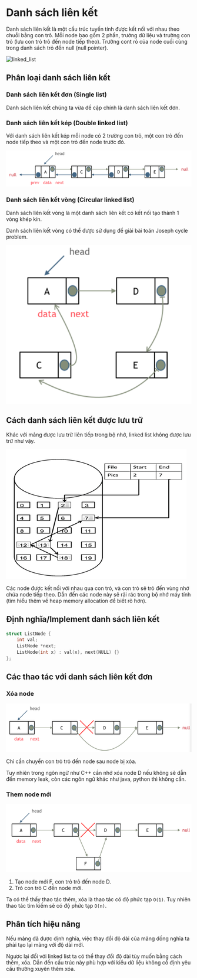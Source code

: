 # Danh sách liên kết

Danh sách liên kết là một cấu trúc tuyến tính được kết nối với nhau theo chuỗi bằng con trỏ. Mỗi node bao gồm 2 phần, trường dữ liệu và trường con trỏ (lưu con trỏ trỏ đến node tiếp theo). Trường cont rỏ của node cuối cùng trong danh sách trỏ đến null (null pointer).

![linked_list](../Images/linked_lít.png)

## Phân loại danh sách liên kết

### Danh sách liên kết đơn (Single list)

Danh sách liên kết chúng ta vừa đề cập chính là danh sách liên kết đơn.

### Danh sách liên kết kép (Double linked list)

Với danh sách liên kết kép mỗi node có 2 trường con trỏ, một con trỏ đến node tiếp theo và một con trỏ đến node trước đó.

![double_linked_list](../Images/double_linked_list.png)

### Danh sách liên kết vòng (Circular linked list)

Danh sách liên kết vòng là một danh sách liên kết có kết nối tạo thành 1 vòng khép kín.

Danh sách liên kết vòng có thể được sử dụng để giải bài toán Joseph cycle problem.

![circular_linked_list](../Images/circular_linked_list.png)

## Cách danh sách liên kết được lưu trữ

Khác với mảng được lưu trữ liên tiếp trong bộ nhớ, linked list không được lưu trữ như vậy.

![linked_list_save](../Images/linked_list_save.png)

Các node được kết nối với nhau qua con trỏ, và con trỏ sẽ trỏ đến vùng nhớ chứa node tiếp theo. Dẫn đến các node này sẽ rải rác trong bộ nhớ máy tính (tìm hiểu thêm về heap memory allocation để biết rõ hơn).

## Định nghĩa/Implement danh sách liên kết

```c++
struct ListNode {
    int val;
    ListNode *next;
    ListNode(int x) : val(x), next(NULL) {}
};
```

## Các thao tác với danh sách liên kết đơn

### Xóa node

![delete_node](../Images/delete_node_linked_list.png)

Chỉ cần chuyển con trỏ trỏ đến node sau node bị xóa.

Tuy nhiên trong ngôn ngữ như C++ cần nhớ xóa node D nếu không sẽ dẫn đến memory leak, còn các ngôn ngữ khác như java, python thì không cần.

### Them node mới

![add_node](../Images/add_node_linked_list.png)

1. Tạo node mới F, con trỏ trỏ đến node D.
2. Trỏ con trỏ C đến node mới.

Ta có thể thấy thao tác thêm, xóa là thao tác có độ phức tạp `O(1)`. Tuy nhiên thao tác tìm kiếm sẽ có độ phức tạp `O(n)`.

## Phân tích hiệu năng

Nếu mảng đã được định nghĩa, việc thay đổi độ dài của mảng đồng nghĩa ta phải tạo lại mảng với độ dài mới.

Ngược lại đối với linked list ta có thể thay đổi độ dài tùy muốn bằng cách thêm, xóa. Dẫn đến cấu trúc này phù hợp với kiểu dữ liệu không cố định yêu cầu thường xuyên thêm xóa.
